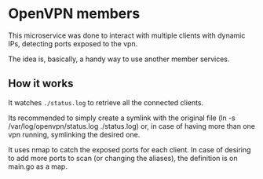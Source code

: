 # OpenVPN members

This microservice was done to interact with multiple clients with dynamic IPs,
detecting ports exposed to the vpn.

The idea is, basically, a handy way to use another member services.

## How it works

It watches `./status.log` to retrieve all the connected clients.

Its recommended to simply create a symlink with the original file (ln -s
/var/log/openvpn/status.log ./status.log) or, in case of having more than 
one vpn running, symlinking the desired one.

It uses nmap to catch the exposed ports for each client. In case of desiring
to add more ports to scan (or changing the aliases), the definition is on main.go as a map.
